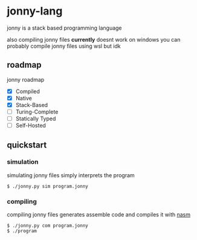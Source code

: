 # jonny-lang
 jonny is a stack based programming language

 also compiling jonny files __**currently**__ doesnt work on windows
 you can probably compile jonny files using wsl but idk

 ## roadmap
 jonny roadmap
 - [x] Compiled
 - [x] Native
 - [x] Stack-Based
 - [ ] Turing-Complete
 - [ ] Statically Typed
 - [ ] Self-Hosted

 ## quickstart

 ### simulation

 simulating jonny files simply interprets the program

 ```console
 $ ./jonny.py sim program.jonny
 ```

 ### compiling

 compiling jonny files generates assemble code and compiles it with [nasm](https://www.nasm.us/)

 ```console
 $ ./jonny.py com program.jonny
 $ ./program 
 ```